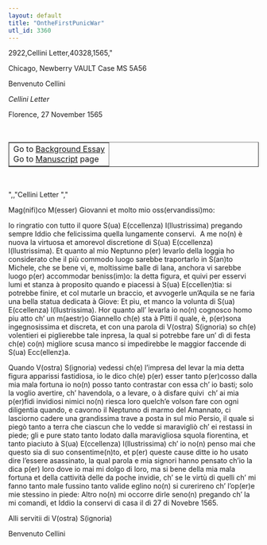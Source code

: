 ```yaml
---
layout: default
title: "OntheFirstPunicWar"
utl_id: 3360
---
```

2922,Cellini Letter,40328,1565,"
<p style=""font-weight:300;"">Chicago, Newberry VAULT Case MS 5A56</p>
<p style=""margin-left:.25in; font-weight:300;"">Benvenuto Cellini</p>
<p style=""margin-left:.25in; font-weight:300;""><em>Cellini Letter</em></p>
<p style=""margin-left:.25in; font-weight:300;"">Florence, 27 November 1565</p>
<p style=""font-size: 0.1em;""> </p>
<table border=""0.5"" cellpadding=""1"" cellspacing=""1"" style=""width: 200px; background-color:#F8F8F8;""><tbody style=""border-color:#ccc""><tr style=""border-color:#ccc""><td>Go to <a href=""https://italian-paleography.library.utoronto.ca/content/about_IP_036"" style=""font-weight:300;"" target=""_blank"">Background Essay</a><br />
			Go to <a href=""https://italian-paleography.library.utoronto.ca/islandora/object/italianpaleography%3AIP_036"" style=""font-weight:300;"" target=""_blank"">Manuscript</a> page</td>
</tr></tbody></table><p> </p>
",,"Cellini Letter
","
<p>Mag(nifi)co M(esser) Giovanni et molto mio oss(ervandissi)mo:</p>
<p>Io ringratio con tutto il quore S(ua) E(ccellenza) I(llustrissima) pregando sempre Iddio che felicissima quella lungamente conservi.  A me no(n) è nuova la virtuosa et amorevol discretione di S(ua) E(ccellenza) I(llustrissima). Et quanto al mio Neptunno p(er) levarlo della loggia ho considerato che il più commodo luogo sarebbe traportarlo in S(an)to Michele, che se bene vi, e, moltissime balle di lana, anchora vi sarebbe luogo p(er) accommodar beniss(im)o: la detta figura, et quivi per esservi lumi et stanza à proposito quando e piacessi à S(ua) E(ccellen)tia: si potrebbe finire, et col mutarle un braccio, et avvogerle un’Aquila se ne faria una bella statua dedicata à Giove: Et pìu, et manco la volunta di S(ua) E(ccellenza) I(llustrissima). Hor quanto all’ levarla io no(n) cognosco homo piu atto ch’ un m(aestr)o Giannello ch(e) sta à Pitti il quale, è, p(er)sona ingegnosissima et discreta, et con una parola di V(ostra) S(ignoria) so ch(e) volentieri ei piglierebbe tale inpresa, la qual si potrebbe fare un’ dì di festa ch(e) co(n) migliore scusa manco si impedirebbe le maggior faccende di S(ua) Ecc(ellenz)a.</p>
<p>Quando V(ostra) S(ignoria) vedessi ch(e) l’impresa del levar la mia detta figura apparissi fastidiosa, io le dico ch(e) p(er) esser tanto p(er)cosso dalla mia mala fortuna io no(n) posso tanto contrastar con essa ch’ io basti; solo la voglio avertire, ch’ havendola, o a levare, o à disfare quivi  ch’ ai mia p(er)fidi invidiosi nimici no(n) riesca loro quelch’e volson fare con ogni diligentia quando, e cavorno il Neptunno di marmo del Amannato, ci lasciorno cadere una grandissima trave a posta in sul mio Persio, il quale si piegò tanto a terra che ciascun che lo vedde si maravigliò ch’ ei restassi in piede; gli e pure stato tanto lodato dalla maravigliosa squola fiorentina, et tanto piaciuto à S(ua) E(ccellenza) I(llustrissima) ch’ io no(n) penso mai che questo sia di suo consentime(n)to, et p(er) queste cause ditte io ho usato dire l’essere asassinato, la qual parola e mia signori hanno pensato ch’io la dica p(er) loro dove io mai mi dolgo di loro, ma si bene della mia mala fortuna et della cattività delle da poche invidie, ch’ se le virtù di quelli ch’ mi fanno tanto male fussino tanto valide eglino no(n) si curerireno ch’ l’op(er)e mie stessino in piede: Altro no(n) mi occorre dirle seno(n) pregando ch’ la mi comandi, et Iddio la conservi di casa il dì 27 di Novebre 1565.</p>
<p>Alli servitii di V(ostra) S(ignoria)</p>
<p>Benvenuto Cellini</p>
